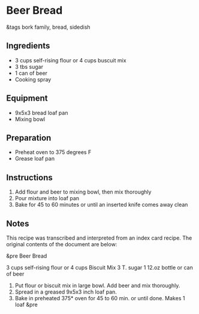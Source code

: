 # Beer Bread

&tags bork family, bread, sidedish

## Ingredients

- 3 cups self-rising flour or 4 cups buscuit mix
- 3 tbs sugar
- 1 can of beer
- Cooking spray

## Equipment

- 9x5x3 bread loaf pan
- Mixing bowl

## Preparation

- Preheat oven to 375 degrees F
- Grease loaf pan

## Instructions

1. Add flour and beer to mixing bowl, then mix thoroughly
1. Pour mixture into loaf pan
1. Bake for 45 to 60 minutes or until an inserted knife comes away clean

## Notes

This recipe was transcribed and interpreted from an index card recipe. The original contents of the document are below:

&pre
Beer Bread

3 cups self-rising flour or 4 cups Biscuit Mix
3 T. sugar
1 12.oz bottle or can of beer

1. Put flour or biscuit mix in large bowl.
   Add beer and mix thoroughly.
2. Spread in a greased 9x5x3 inch loaf pan.
3. Bake in preheated 375* oven for 45 to 60 min. or
   until done.          Makes 1 loaf
&pre